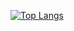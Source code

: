 [![Top Langs](https://github-readme-stats.vercel.app/api/top-langs/?username=sumisumi2000&theme=gruvbox_light&layout=compact)](https://github.com/anuraghazra/github-readme-stats)
